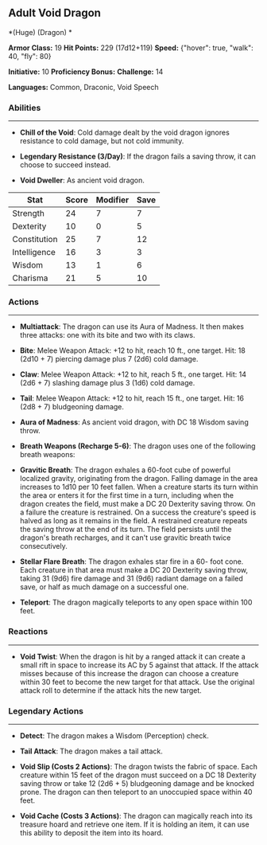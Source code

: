 ## Adult Void Dragon
*(Huge) (Dragon) *

**Armor Class:** 19
**Hit Points:** 229 (17d12+119)
**Speed:** {"hover": true, "walk": 40, "fly": 80}

**Initiative:** 10
**Proficiency Bonus:**
**Challenge:** 14

**Languages:** Common, Draconic, Void Speech

### Abilities
 --- 
- **Chill of the Void**: Cold damage dealt by the void dragon ignores resistance to cold damage, but not cold immunity.

- **Legendary Resistance (3/Day)**: If the dragon fails a saving throw, it can choose to succeed instead.

- **Void Dweller**: As ancient void dragon.



| Stat | Score | Modifier | Save |
| ---- | ---- | ---- | ---- |
| Strength | 24 | 7 | 7 |
| Dexterity | 10 | 0 | 5 |
| Constitution | 25 | 7 | 12 |
| Intelligence | 16 | 3 | 3 |
| Wisdom | 13 | 1 | 6 |
| Charisma | 21 | 5 | 10 |

### Actions
 --- 
- **Multiattack**: The dragon can use its Aura of Madness. It then makes three attacks: one with its bite and two with its claws.

- **Bite**: Melee Weapon Attack: +12 to hit, reach 10 ft., one target. Hit: 18 (2d10 + 7) piercing damage plus 7 (2d6) cold damage.

- **Claw**: Melee Weapon Attack: +12 to hit, reach 5 ft., one target. Hit: 14 (2d6 + 7) slashing damage plus 3 (1d6) cold damage.

- **Tail**: Melee Weapon Attack: +12 to hit, reach 15 ft., one target. Hit: 16 (2d8 + 7) bludgeoning damage.

- **Aura of Madness**: As ancient void dragon, with DC 18 Wisdom saving throw.

- **Breath Weapons (Recharge 5-6)**: The dragon uses one of the following breath weapons:

- **Gravitic Breath**: The dragon exhales a 60-foot cube of powerful localized gravity, originating from the dragon. Falling damage in the area increases to 1d10 per 10 feet fallen. When a creature starts its turn within the area or enters it for the first time in a turn, including when the dragon creates the field, must make a DC 20 Dexterity saving throw. On a failure the creature is restrained. On a success the creature's speed is halved as long as it remains in the field. A restrained creature repeats the saving throw at the end of its turn. The field persists until the dragon's breath recharges, and it can't use gravitic breath twice consecutively.

- **Stellar Flare Breath**: The dragon exhales star fire in a 60- foot cone. Each creature in that area must make a DC 20 Dexterity saving throw, taking 31 (9d6) fire damage and 31 (9d6) radiant damage on a failed save, or half as much damage on a successful one.

- **Teleport**: The dragon magically teleports to any open space within 100 feet.

### Reactions
 --- 
- **Void Twist**: When the dragon is hit by a ranged attack it can create a small rift in space to increase its AC by 5 against that attack. If the attack misses because of this increase the dragon can choose a creature within 30 feet to become the new target for that attack. Use the original attack roll to determine if the attack hits the new target.

### Legendary Actions
 --- 
- **Detect**: The dragon makes a Wisdom (Perception) check.

- **Tail Attack**: The dragon makes a tail attack.

- **Void Slip (Costs 2 Actions)**: The dragon twists the fabric of space. Each creature within 15 feet of the dragon must succeed on a DC 18 Dexterity saving throw or take 12 (2d6 + 5) bludgeoning damage and be knocked prone. The dragon can then teleport to an unoccupied space within 40 feet.

- **Void Cache (Costs 3 Actions)**: The dragon can magically reach into its treasure hoard and retrieve one item. If it is holding an item, it can use this ability to deposit the item into its hoard.

